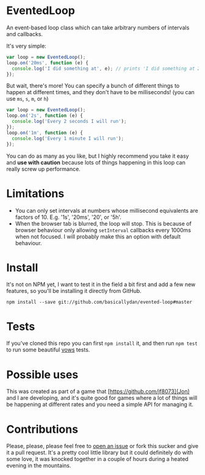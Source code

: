 EventedLoop
============

An event-based loop class which can take arbitrary numbers of intervals and callbacks.

It's very simple:

```js
var loop = new EventedLoop();
loop.on('20ms', function (e) {
  console.log('I did something at', e); // prints 'I did something at 20ms'
});
```

But wait, there's more! You can specify a bunch of different things to happen at different times, and they don't have to be milliseconds! (you can use `ms`, `s`, `m`, or `h`)

```js
var loop = new EventedLoop();
loop.on('2s', function (e) {
  console.log('Every 2 seconds I will run');
});
loop.on('1m', function (e) {
  console.log('Every 1 minute I will run');
});
```

You can do as many as you like, but I highly recommend you take it easy and **use with caution** because lots of things happening in this loop can really screw up performance.

# Limitations

* You can only set intervals at numbers whose millisecond equivalents are factors of 10. E.g. '1s', '20ms', '20', or '5h'.
* When the browser tab is blurred, the loop will stop. This is because of browser behaviour only allowing `setInterval` callbacks every 1000ms when not focused. I will probably make this an option with default behaviour.

# Install

It's not on NPM yet, I want to test it in the field a bit first and add a few new features, so you'll be installing it directly from GitHub.

```
npm install --save git://github.com/basicallydan/evented-loop#master
```

# Tests

If you've cloned this repo you can first `npm install` it, and then run `npm test` to run some beautiful [vows](http://vowsjs.org/) tests.

# Possible uses

This was created as part of a game that [https://github.com/jf8073](Jon) and I are developing, and it's quite good for games where a lot of things will be happening at different rates and you need a simple API for managing it.

# Contributions

Please, please, please feel free to [open an issue](https://github.com/basicallydan/evented-loop/issues) or fork this sucker and give it a pull request. It's a pretty cool little library but it could definitely do with some love, it was knocked together in a couple of hours during a heated evening in the mountains.
